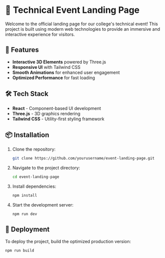 # 🚀 Technical Event Landing Page

Welcome to the official landing page for our college's technical event! This project is built using modern web technologies to provide an immersive and interactive experience for visitors.

## 🎯 Features
- **Interactive 3D Elements** powered by Three.js
- **Responsive UI** with Tailwind CSS
- **Smooth Animations** for enhanced user engagement
- **Optimized Performance** for fast loading

## 🛠 Tech Stack
- **React** - Component-based UI development
- **Three.js** - 3D graphics rendering
- **Tailwind CSS** - Utility-first styling framework

## 📦 Installation

1. Clone the repository:
   ```sh
   git clone https://github.com/yourusername/event-landing-page.git
   ```
2. Navigate to the project directory:
   ```sh
   cd event-landing-page
   ```
3. Install dependencies:
   ```sh
   npm install
   ```
4. Start the development server:
   ```sh
   npm run dev
   ```

## 🚀 Deployment
To deploy the project, build the optimized production version:
```sh
npm run build
```


